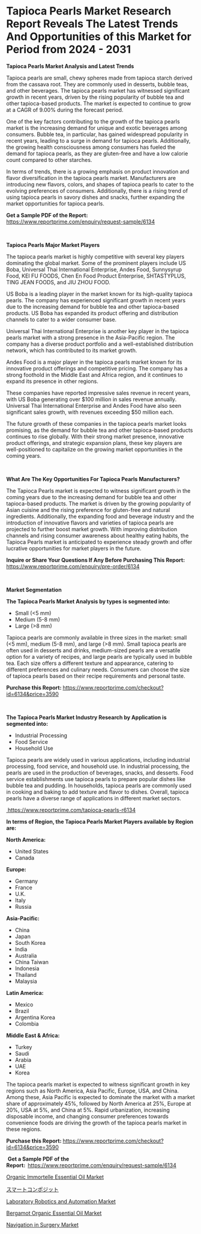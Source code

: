 <p><h1>Tapioca Pearls Market Research Report Reveals The Latest Trends And Opportunities of this Market for Period from 2024 - 2031</h1></p><p><strong>Tapioca Pearls Market Analysis and Latest Trends</strong></p>
<p><p>Tapioca pearls are small, chewy spheres made from tapioca starch derived from the cassava root. They are commonly used in desserts, bubble teas, and other beverages. The tapioca pearls market has witnessed significant growth in recent years, driven by the rising popularity of bubble tea and other tapioca-based products. The market is expected to continue to grow at a CAGR of 9.00% during the forecast period.</p><p>One of the key factors contributing to the growth of the tapioca pearls market is the increasing demand for unique and exotic beverages among consumers. Bubble tea, in particular, has gained widespread popularity in recent years, leading to a surge in demand for tapioca pearls. Additionally, the growing health consciousness among consumers has fueled the demand for tapioca pearls, as they are gluten-free and have a low calorie count compared to other starches.</p><p>In terms of trends, there is a growing emphasis on product innovation and flavor diversification in the tapioca pearls market. Manufacturers are introducing new flavors, colors, and shapes of tapioca pearls to cater to the evolving preferences of consumers. Additionally, there is a rising trend of using tapioca pearls in savory dishes and snacks, further expanding the market opportunities for tapioca pearls.</p></p>
<p><strong>Get a Sample PDF of the Report:&nbsp;</strong> <a href="https://www.reportprime.com/enquiry/request-sample/6134">https://www.reportprime.com/enquiry/request-sample/6134</a></p>
<p>&nbsp;</p>
<p><strong>Tapioca Pearls Major Market Players</strong></p>
<p><p>The tapioca pearls market is highly competitive with several key players dominating the global market. Some of the prominent players include US Boba, Universal Thai International Enterprise, Andes Food, Sunnysyrup Food, KEI FU FOODS, Chen En Food Product Enterprise, SHTASTYPLUS, TING JEAN FOODS, and JIU ZHOU FOOD.</p><p>US Boba is a leading player in the market known for its high-quality tapioca pearls. The company has experienced significant growth in recent years due to the increasing demand for bubble tea and other tapioca-based products. US Boba has expanded its product offering and distribution channels to cater to a wider consumer base.</p><p>Universal Thai International Enterprise is another key player in the tapioca pearls market with a strong presence in the Asia-Pacific region. The company has a diverse product portfolio and a well-established distribution network, which has contributed to its market growth.</p><p>Andes Food is a major player in the tapioca pearls market known for its innovative product offerings and competitive pricing. The company has a strong foothold in the Middle East and Africa region, and it continues to expand its presence in other regions.</p><p>These companies have reported impressive sales revenue in recent years, with US Boba generating over $100 million in sales revenue annually. Universal Thai International Enterprise and Andes Food have also seen significant sales growth, with revenues exceeding $50 million each.</p><p>The future growth of these companies in the tapioca pearls market looks promising, as the demand for bubble tea and other tapioca-based products continues to rise globally. With their strong market presence, innovative product offerings, and strategic expansion plans, these key players are well-positioned to capitalize on the growing market opportunities in the coming years.</p></p>
<p>&nbsp;</p>
<p><strong>What Are The Key Opportunities For Tapioca Pearls Manufacturers?</strong></p>
<p><p>The Tapioca Pearls market is expected to witness significant growth in the coming years due to the increasing demand for bubble tea and other tapioca-based products. The market is driven by the growing popularity of Asian cuisine and the rising preference for gluten-free and natural ingredients. Additionally, the expanding food and beverage industry and the introduction of innovative flavors and varieties of tapioca pearls are projected to further boost market growth. With improving distribution channels and rising consumer awareness about healthy eating habits, the Tapioca Pearls market is anticipated to experience steady growth and offer lucrative opportunities for market players in the future.</p></p>
<p><strong>Inquire or Share Your Questions If Any Before Purchasing This Report:</strong> <a href="https://www.reportprime.com/enquiry/pre-order/6134">https://www.reportprime.com/enquiry/pre-order/6134</a></p>
<p>&nbsp;</p>
<p><strong>Market Segmentation</strong></p>
<p><strong>The Tapioca Pearls Market Analysis by types is segmented into:</strong></p>
<p><ul><li>Small (<5 mm)</li><li>Medium (5-8 mm)</li><li>Large (>8 mm)</li></ul></p>
<p><p>Tapioca pearls are commonly available in three sizes in the market: small (<5 mm), medium (5-8 mm), and large (>8 mm). Small tapioca pearls are often used in desserts and drinks, medium-sized pearls are a versatile option for a variety of recipes, and large pearls are typically used in bubble tea. Each size offers a different texture and appearance, catering to different preferences and culinary needs. Consumers can choose the size of tapioca pearls based on their recipe requirements and personal taste.</p></p>
<p><strong>Purchase this Report:&nbsp;</strong><a href="https://www.reportprime.com/checkout?id=6134&price=3590">https://www.reportprime.com/checkout?id=6134&price=3590</a></p>
<p>&nbsp;</p>
<p><strong>The Tapioca Pearls Market Industry Research by Application is segmented into:</strong></p>
<p><ul><li>Industrial Processing</li><li>Food Service</li><li>Household Use</li></ul></p>
<p><p>Tapioca pearls are widely used in various applications, including industrial processing, food service, and household use. In industrial processing, the pearls are used in the production of beverages, snacks, and desserts. Food service establishments use tapioca pearls to prepare popular dishes like bubble tea and pudding. In households, tapioca pearls are commonly used in cooking and baking to add texture and flavor to dishes. Overall, tapioca pearls have a diverse range of applications in different market sectors.</p></p>
<p><a href="https://www.reportprime.com/tapioca-pearls-r6134">&nbsp;https://www.reportprime.com/tapioca-pearls-r6134</a></p>
<p><strong>In terms of Region, the Tapioca Pearls Market Players available by Region are:</strong></p>
<p>
    <p> <strong> North America: </strong>
        <ul>
            <li>United States</li>
            <li>Canada</li>
        </ul>
        </p> 
    <p> <strong> Europe: </strong>
        <ul>
            <li>Germany</li>
            <li>France</li>
            <li>U.K.</li>
            <li>Italy</li>
            <li>Russia</li>
        </ul>
        </p> 
    <p> <strong> Asia-Pacific: </strong>
        <ul>
            <li>China</li>
            <li>Japan</li>
            <li>South Korea</li>
            <li>India</li>
            <li>Australia</li>
            <li>China Taiwan</li>
            <li>Indonesia</li>
            <li>Thailand</li>
            <li>Malaysia</li>
        </ul>
        </p> 
    <p> <strong> Latin America: </strong>
        <ul>
            <li>Mexico</li>
            <li>Brazil</li>
            <li>Argentina Korea</li>
            <li>Colombia</li>
        </ul>
        </p> 
    <p> <strong> Middle East & Africa: </strong>
        <ul>
            <li>Turkey</li>
            <li>Saudi</li>
            <li>Arabia</li>
            <li>UAE</li>
            <li>Korea</li>
        </ul>
    </p>
    </p>
<p><p>The tapioca pearls market is expected to witness significant growth in key regions such as North America, Asia Pacific, Europe, USA, and China. Among these, Asia Pacific is expected to dominate the market with a market share of approximately 45%, followed by North America at 25%, Europe at 20%, USA at 5%, and China at 5%. Rapid urbanization, increasing disposable income, and changing consumer preferences towards convenience foods are driving the growth of the tapioca pearls market in these regions.</p></p>
<p><strong>Purchase this Report: </strong><a href="https://www.reportprime.com/checkout?id=6134&price=3590">https://www.reportprime.com/checkout?id=6134&price=3590</a></p>
<p>&nbsp;<strong>Get a Sample PDF of the Report:&nbsp;&nbsp;</strong><a href="https://www.reportprime.com/enquiry/request-sample/6134">https://www.reportprime.com/enquiry/request-sample/6134</a></p>
<p><strong></strong></p>
<p><p><a href="https://github.com/RoccoManning/Market-Research-Report-List-6/blob/main/organic-immortelle-essential-oil-market.md">Organic Immortelle Essential Oil Market</a></p><p><a href="https://medium.com/@estasprer20231/%E3%82%B9%E3%83%9E%E3%83%BC%E3%83%88%E3%82%B3%E3%83%B3%E3%83%9D%E3%82%B8%E3%83%83%E3%83%88%E5%B8%82%E5%A0%B4%E3%83%AC%E3%83%9D%E3%83%BC%E3%83%88%E3%81%A7%E3%81%AF-%E8%A3%BD%E5%93%81%E3%82%BF%E3%82%A4%E3%83%97-%E5%9C%A7%E9%9B%BB%E3%82%BB%E3%83%A9%E3%83%9F%E3%83%83%E3%82%AF-%E5%BD%A2%E7%8A%B6%E8%A8%98%E6%86%B6%E5%90%88%E9%87%91-%E3%83%9E%E3%82%B0%E3%83%8D%E3%83%88%E5%88%B6%E9%99%90%E6%9D%90-%E9%9B%BB%E5%AD%90%E5%88%B6%E9%99%90%E6%9D%90-%E7%82%AD%E7%B4%A0%E3%81%8A%E3%82%88%E3%81%B3%E5%85%89%E3%83%95%E3%82%A1%E3%82%A4%E3%83%90%E3%83%BC-%E7%86%B1%E9%9B%BB%E3%81%8A%E3%82%88%E3%81%B3%E7%86%B1%E5%BF%9C%E7%AD%94%E6%9D%90%E6%96%99-%E3%82%A8%E3%83%B3%E3%83%89%E3%83%A6%E3%83%BC%E3%82%B9-%E3%82%A8%E3%83%8D%E3%83%AB%E3%82%AE%E3%83%BC%E8%B2%AF%E8%94%B5-%E3%82%BB%E3%83%B3%E3%82%B7%E3%83%B3%E3%82%B0%E3%81%8A%E3%82%88-f79832b69b24">スマートコンポジット</a></p><p><a href="https://issuu.com/reportprime-2/docs/laboratory-robotics-and-automation-market-size-203">Laboratory Robotics and Automation Market</a></p><p><a href="https://github.com/gulaimolin/Market-Research-Report-List-5/blob/main/bergamot-organic-essential-oil-market.md">Bergamot Organic Essential Oil Market</a></p><p><a href="https://issuu.com/reportprime-2/docs/navigation-in-surgery-market-size-2030.pptx">Navigation in Surgery Market</a></p></p>